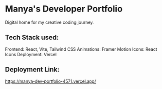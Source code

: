 # Manya's Developer Portfolio

Digital home for my creative coding journey.

## Tech Stack used:
Frontend:    React, Vite, Tailwind CSS
Animations:  Framer Motion
Icons:       React Icons
Deployment:  Vercel

## Deployment Link:
https://manya-dev-portfolio-4571.vercel.app/